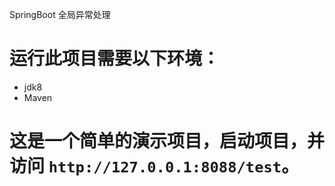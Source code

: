 SpringBoot 全局异常处理

# 运行此项目需要以下环境：
- jdk8
- Maven

# 这是一个简单的演示项目，启动项目，并访问 `http://127.0.0.1:8088/test`。